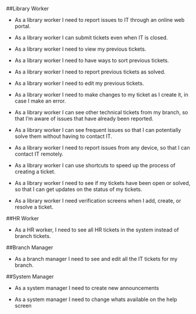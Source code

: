 ##Library Worker

* As a library worker I need to report issues to IT through an online web portal.

- As a library worker I can submit tickets even when IT is closed.

* As a library worker I need to view my previous tickets.

- As a library worker I need to have ways to sort previous tickets.

* As a library worker I need to report previous tickets as solved.

* As a library worker I need to edit my previous tickets.

- As a library worker I need to make changes to my ticket as I create it, in case I make an error.

* As a library worker I can see other technical tickets from my branch, so that I’m aware of issues that have already been reported.

* As a library worker I can see frequent issues so that I can potentially solve them without having to contact IT. 

* As a library worker I need to report issues from any device, so that I can contact IT remotely.

* As a library worker I can use shortcuts to speed up the process of creating a ticket.

* As a library worker I need to see if my tickets have been open or solved, so that I can get updates on the status of my tickets.

- As a library worker I need verification screens when I add, create, or resolve a ticket.

##HR Worker

- As a HR worker, I need to see all HR tickets in the system instead of branch tickets.

##Branch Manager

* As a branch manager I need to see and edit all the IT tickets for my branch.

##System Manager

- As a system manager I need to create new announcements

- As a system manager I need to change whats available on the help screen
